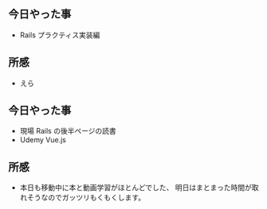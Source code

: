 ## 今日やった事

- Rails プラクティス実装編

## 所感

- えら

## 今日やった事

- 現場 Rails の後半ページの読書
- Udemy Vue.js

## 所感

- 本日も移動中に本と動画学習がほとんどでした、
  明日はまとまった時間が取れそうなのでガッツリもくもくします。
